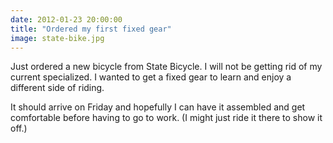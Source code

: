 ```yaml
---
date: 2012-01-23 20:00:00
title: "Ordered my first fixed gear"
image: state-bike.jpg
---
```


Just ordered a new bicycle from State Bicycle. I will not be getting rid of my current specialized. I wanted to get a fixed gear to learn and enjoy a different side of riding.

<!--more-->

It should arrive on Friday and hopefully I can have it assembled and get comfortable before having to go to work. (I might just ride it there to show it off.)
